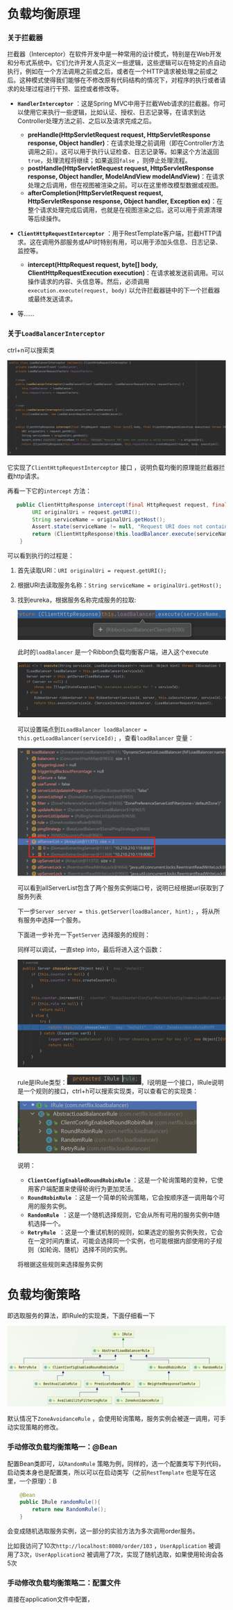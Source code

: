 # 负载均衡原理

### 关于拦截器


拦截器（Interceptor）在软件开发中是一种常用的设计模式，特别是在Web开发和分布式系统中。它们允许开发人员定义一些逻辑，这些逻辑可以在特定的点自动执行，例如在一个方法调用之前或之后，或者在一个HTTP请求被处理之前或之后。这种模式使得我们能够在不修改原有代码结构的情况下，对程序的执行或者请求的处理过程进行干预、监控或者修改等。

- **`HandlerInterceptor`** ：这是Spring MVC中用于拦截Web请求的拦截器。你可以使用它来执行一些逻辑，比如认证、授权、日志记录等，在请求到达Controller处理方法之前、之后以及请求完成之后。
  - **preHandle(HttpServletRequest request, HttpServletResponse response, Object handler)**：在请求处理之前调用（即在Controller方法调用之前）。这可以用于执行认证检查、日志记录等。如果这个方法返回`true`，处理流程将继续；如果返回`false` ，则停止处理流程。
  - **postHandle(HttpServletRequest request, HttpServletResponse response, Object handler, ModelAndView modelAndView)**：在请求处理之后调用，但在视图被渲染之前。可以在这里修改模型数据或视图。
  - **afterCompletion(HttpServletRequest request, HttpServletResponse response, Object handler, Exception ex)**：在整个请求处理完成后调用，也就是在视图渲染之后。这可以用于资源清理等后续操作。
- **`ClientHttpRequestInterceptor`** ：用于RestTemplate客户端，拦截HTTP请求。这在调用外部服务或API时特别有用，可以用于添加头信息、日志记录、监控等。
  - **intercept(HttpRequest request, byte[] body, ClientHttpRequestExecution execution)**：在请求被发送前调用。可以操作请求的内容、头信息等。然后，必须调用`execution.execute(request, body)` 以允许拦截器链中的下一个拦截器或最终发送请求。

- 等……



### 关于`LoadBalancerInterceptor`

ctrl+n可以搜索类

<img src="学习笔记2Ribbon.assets/image-20240406171357848.png" alt="image-20240406171357848" style="zoom:50%;" />

它实现了`ClientHttpRequestInterceptor` 接口 ，说明负载均衡的原理能拦截器拦截http请求。

再看一下它的`intercept` 方法：

```java
   public ClientHttpResponse intercept(final HttpRequest request, final byte[] body, final ClientHttpRequestExecution execution) throws IOException {
        URI originalUri = request.getURI();
        String serviceName = originalUri.getHost();
        Assert.state(serviceName != null, "Request URI does not contain a valid hostname: " + originalUri);
        return (ClientHttpResponse)this.loadBalancer.execute(serviceName, this.requestFactory.createRequest(request, body, execution));
    }
```

可以看到执行的过程是：

1. 首先读取URI：`URI originalUri = request.getURI();`

2. 根据URI去读取服务名称：`String serviceName = originalUri.getHost();`

3. 找到eureka，根据服务名称完成服务的拉取:

   <img src="学习笔记2Ribbon.assets/image-20240406172039324.png" alt="image-20240406172039324" style="zoom:50%;" />

   此时的`loadBalancer` 是一个Ribbon负载均衡客户端，进入这个execute

   <img src="学习笔记2Ribbon.assets/image-20240406172713131.png" alt="image-20240406172713131" style="zoom:67%;" />

   可以设置端点到`ILoadBalancer loadBalancer = this.getLoadBalancer(serviceId);` ，查看`loadBalancer` 变量：

   ![image-20240406173108011](学习笔记2Ribbon.assets/image-20240406173108011.png)

   可以看到allServerList包含了两个服务实例端口号，说明已经根据url获取到了服务列表

   下一步`Server server = this.getServer(loadBalancer, hint);` ，将从所有服务中选择一个服务。

   下面进一步补充一下`getServer` 选择服务的规则：

   同样可以调试，一直step into，最后将进入这个函数：

   ![image-20240406173621641](学习笔记2Ribbon.assets/image-20240406173621641.png)

   rule是IRule类型：<img src="学习笔记2Ribbon.assets/image-20240406173853504.png" alt="image-20240406173853504" style="zoom:45%;" />，I说明是一个接口，IRule说明是一个规则的接口，ctrl+h可以搜索实现类，可以查看它的实现类：

   <img src="学习笔记2Ribbon.assets/image-20240406174001537.png" alt="image-20240406174001537" style="zoom:50%;" />

   说明：

   - **`ClientConfigEnabledRoundRobinRule`** ：这是一个轮询策略的变种，它使用客户端配置来使得轮询行为更加灵活。
   - **`RoundRobinRule`** ：这是一个简单的轮询策略，它会按顺序逐一调用每个可用的服务实例。
   - **`RandomRule `**：这是一个随机选择规则，它会从所有可用的服务实例中随机选择一个。
   - **`RetryRule `**：这是一个重试机制的规则，如果选定的服务实例失败，它会在一定时间内重试，可能会选择同一个实例，也可能根据内部使用的子规则（如轮询、随机）选择不同的实例。

   将根据这些规则来选择服务实例

# 负载均衡策略

即选取服务的算法，即IRule的实现类，下面仔细看一下

<img src="学习笔记2Ribbon.assets/image-20240406175118389.png" alt="image-20240406175118389" style="zoom:50%;" />

默认情况下`ZoneAvoidanceRule` ，会使用轮询策略，服务实例会被逐一调用，可手动实现策略的修改。

### 手动修改负载均衡策略一：@Bean

配置Bean类即可，以`RandomRule` 策略为例，同样的，选一个配置类写下列代码，启动类本身也是配置类，所以可以在启动类写（之前`RestTemplate` 也是写在这里，一个原理）：B

``` java
    @Bean
    public IRule randomRule(){
        return new RandomRule();
    }
```

会变成随机选取服务实例，这一部分的实验方法为多次调用order服务。

比如我访问了10次`http://localhost:8080/order/103` ，`UserApplication` 被调用了3次，`UserApplication2` 被调用了7次，实现了随机选取，如果使用轮询会各5次

### 手动修改负载均衡策略二：配置文件

直接在application文件中配置，